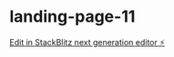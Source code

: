# landing-page-11

[Edit in StackBlitz next generation editor ⚡️](https://stackblitz.com/~/github.com/aqeelit/landing-page-11)